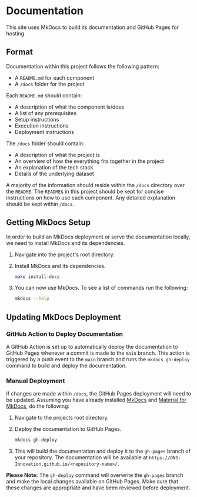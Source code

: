 # Documentation

This site uses MkDocs to build its documentation and GitHub Pages for hosting.

## Format

Documentation within this project follows the following pattern:

- A `README.md` for each component
- A `/docs` folder for the project

Each `README.md` should contain:

- A description of what the component is/does
- A list of any prerequisites
- Setup instructions
- Execution instructions
- Deployment instructions

The `/docs` folder should contain:

- A description of what the project is
- An overview of how the everything fits together in the project
- An explanation of the tech stack
- Details of the underlying dataset

A majority of the information should reside within the `/docs` directory over the `README`. The `README`s in this project should be kept for concise instructions on how to use each component. Any detailed explanation should be kept within `/docs`.

## Getting MkDocs Setup

In order to build an MkDocs deployment or serve the documentation locally, we need to install MkDocs and its dependencies.

1. Navigate into the project's root directory.

2. Install MkDocs and its dependencies.

    ```bash
    make install-docs
    ```

3. You can now use MkDocs. To see a list of commands run the following:

    ```bash
    mkdocs --help
    ```

## Updating MkDocs Deployment

### GitHub Action to Deploy Documentation

A GitHub Action is set up to automatically deploy the documentation to GitHub Pages whenever a commit is made to the `main` branch. This action is triggered by a push event to the `main` branch and runs the `mkdocs gh-deploy` command to build and deploy the documentation.

### Manual Deployment

If changes are made within `/docs`, the GitHub Pages deployment will need to be updated. Assuming you have already installed [MkDocs](https://www.mkdocs.org/getting-started/#installation) and [Material for MkDocs](https://squidfunk.github.io/mkdocs-material/getting-started/#installation), do the following:

1. Navigate to the projects root directory.

2. Deploy the documentation to GitHub Pages.

    ```bash
    mkdocs gh-deploy
    ```

3. This will build the documentation and deploy it to the `gh-pages` branch of your repository. The documentation will be available at `https://ONS-Innovation.github.io/<repository-name>/`.

**Please Note:** The `gh-deploy` command will overwrite the `gh-pages` branch and make the local changes available on GitHub Pages. Make sure that these changes are appropriate and have been reviewed before deployment.
